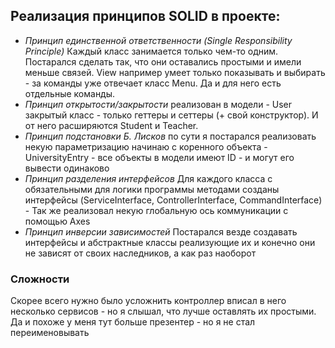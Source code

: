 ## Реализация принципов SOLID в проекте:
- _Принцип единственной ответственности (Single Responsibility Principle)_ Каждый класс занимается только чем-то одним. Постарался сделать так, что они оставались простыми и имели меньше связей. View например умеет только показывать и выбирать - за команды уже отвечает класс Menu. Да и для него есть отдельные команды.
- _Принцип открытости/закрытости_ реализован в модели - User закрытый класс - только геттеры и сеттеры (+ свой конструктор). И от него расширяются Student и Teacher. 
- _Принцип подстановки Б. Лисков_ по сути я постарался реализовать некую параметризацию начинаю с коренного объекта - UniversityEntry - все объекты в модели имеют ID - и могут его вывести одинаково
- _Принцип разделения интерфейсов_ Для каждого класса с обязательными для логики программы методами созданы интерфейсы (ServiceInterface, ControllerInterface, CommandInterface) - Так же реализовал некую глобальную ось коммуникации с помощью Axes 
- _Принцип инверсии зависимостей_ Постарался везде создавать интерфейсы и абстрактные классы реализующие их и конечно они не зависят от своих наследников, а как раз наоборот


### Сложности

Скорее всего нужно было усложнить контроллер вписал в него несколько сервисов - но я слышал, что лучше оставлять их простыми. Да и похоже у меня тут больше презентер - но я не стал переименовывать 